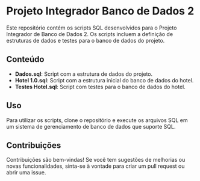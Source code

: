 # Projeto Integrador Banco de Dados 2

Este repositório contém os scripts SQL desenvolvidos para o Projeto Integrador de Banco de Dados 2. Os scripts incluem a definição de estruturas de dados e testes para o banco de dados do projeto.

## Conteúdo

- **Dados.sql**: Script com a estrutura de dados do projeto.
- **Hotel 1.0.sql**: Script com a estrutura inicial do banco de dados do hotel.
- **Testes Hotel.sql**: Script com testes para o banco de dados do hotel.

## Uso

Para utilizar os scripts, clone o repositório e execute os arquivos SQL em um sistema de gerenciamento de banco de dados que suporte SQL.

## Contribuições

Contribuições são bem-vindas! Se você tem sugestões de melhorias ou novas funcionalidades, sinta-se à vontade para criar um pull request ou abrir uma issue.
